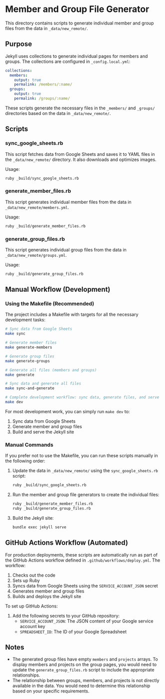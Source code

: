 # Member and Group File Generator

This directory contains scripts to generate individual member and group files from the data in `_data/new_remote/`.

## Purpose

Jekyll uses collections to generate individual pages for members and groups. The collections are configured in `_config.local.yml`:

```yaml
collections:
  members:
    output: true
    permalink: /members/:name/
  groups:
    output: true
    permalink: /groups/:name/
```

These scripts generate the necessary files in the `_members/` and `_groups/` directories based on the data in `_data/new_remote/`.

## Scripts

### sync_google_sheets.rb

This script fetches data from Google Sheets and saves it to YAML files in the `_data/new_remote/` directory. It also downloads and optimizes images.

Usage:
```bash
ruby _build/sync_google_sheets.rb
```

### generate_member_files.rb

This script generates individual member files from the data in `_data/new_remote/members.yml`.

Usage:
```bash
ruby _build/generate_member_files.rb
```

### generate_group_files.rb

This script generates individual group files from the data in `_data/new_remote/groups.yml`.

Usage:
```bash
ruby _build/generate_group_files.rb
```

## Manual Workflow (Development)

### Using the Makefile (Recommended)

The project includes a Makefile with targets for all the necessary development tasks:

```bash
# Sync data from Google Sheets
make sync

# Generate member files
make generate-members

# Generate group files
make generate-groups

# Generate all files (members and groups)
make generate

# Sync data and generate all files
make sync-and-generate

# Complete development workflow: sync data, generate files, and serve
make dev
```

For most development work, you can simply run `make dev` to:
1. Sync data from Google Sheets
2. Generate member and group files
3. Build and serve the Jekyll site

### Manual Commands

If you prefer not to use the Makefile, you can run these scripts manually in the following order:

1. Update the data in `_data/new_remote/` using the `sync_google_sheets.rb` script:
   ```bash
   ruby _build/sync_google_sheets.rb
   ```
2. Run the member and group file generators to create the individual files:
   ```bash
   ruby _build/generate_member_files.rb
   ruby _build/generate_group_files.rb
   ```
3. Build the Jekyll site:
   ```bash
   bundle exec jekyll serve
   ```

## GitHub Actions Workflow (Automated)

For production deployments, these scripts are automatically run as part of the GitHub Actions workflow defined in `.github/workflows/deploy.yml`. The workflow:

1. Checks out the code
2. Sets up Ruby
3. Syncs data from Google Sheets using the `SERVICE_ACCOUNT_JSON` secret
4. Generates member and group files
5. Builds and deploys the Jekyll site

To set up GitHub Actions:

1. Add the following secrets to your GitHub repository:
   - `SERVICE_ACCOUNT_JSON`: The JSON content of your Google service account key
   - `SPREADSHEET_ID`: The ID of your Google Spreadsheet

## Notes

- The generated group files have empty `members` and `projects` arrays. To display members and projects on the group pages, you would need to update the `generate_group_files.rb` script to include the appropriate relationships.
- The relationship between groups, members, and projects is not directly available in the data. You would need to determine this relationship based on your specific requirements.
